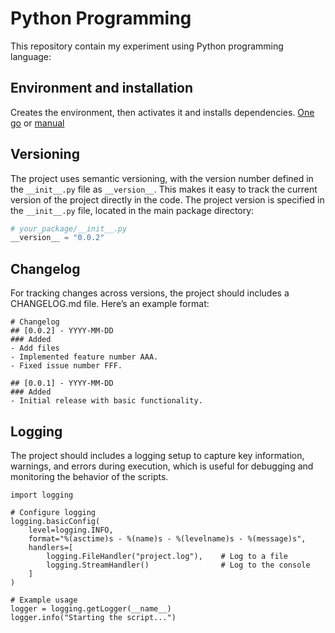# Python Programming
This repository contain my experiment using Python programming language:

## Environment and installation
Creates the environment, then activates it and installs dependencies. [One go](setup.bat)  or [manual](setup.md)
   
## Versioning
The project uses semantic versioning, with the version number defined in the `__init__.py` file as `__version__`. This makes it easy to track the current version of the project directly in the code.
The project version is specified in the `__init__.py` file, located in the main package directory:

```python
# your_package/__init__.py
__version__ = "0.0.2"
```

## Changelog
For tracking changes across versions, the project should includes a CHANGELOG.md file. Here’s an example format:
```
# Changelog
## [0.0.2] - YYYY-MM-DD
### Added
- Add files
- Implemented feature number AAA.
- Fixed issue number FFF.

## [0.0.1] - YYYY-MM-DD
### Added
- Initial release with basic functionality.

```

## Logging
The project should includes a logging setup to capture key information, warnings, and errors during execution, which is useful for debugging and monitoring the behavior of the scripts.

```
import logging

# Configure logging
logging.basicConfig(
    level=logging.INFO,
    format="%(asctime)s - %(name)s - %(levelname)s - %(message)s",
    handlers=[
        logging.FileHandler("project.log"),    # Log to a file
        logging.StreamHandler()                # Log to the console
    ]
)

# Example usage
logger = logging.getLogger(__name__)
logger.info("Starting the script...")
```
